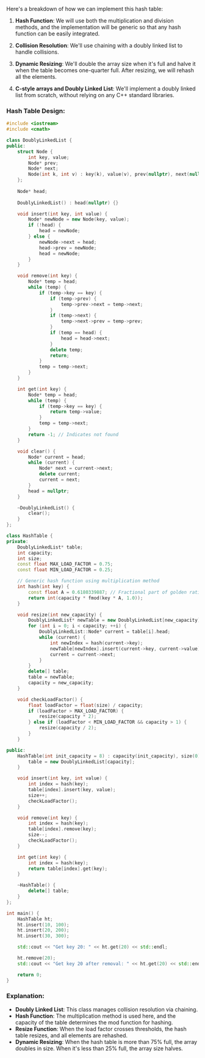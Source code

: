 Here's a breakdown of how we can implement this hash table:

1. **Hash Function**: We will use both the multiplication and division methods, and the implementation will be generic so that any hash function can be easily integrated.

2. **Collision Resolution**: We'll use chaining with a doubly linked list to handle collisions.

3. **Dynamic Resizing**: We'll double the array size when it's full and halve it when the table becomes one-quarter full. After resizing, we will rehash all the elements.

4. **C-style arrays and Doubly Linked List**: We'll implement a doubly linked list from scratch, without relying on any C++ standard libraries.

### Hash Table Design:

```cpp
#include <iostream>
#include <cmath>

class DoublyLinkedList {
public:
    struct Node {
        int key, value;
        Node* prev;
        Node* next;
        Node(int k, int v) : key(k), value(v), prev(nullptr), next(nullptr) {}
    };
    
    Node* head;
    
    DoublyLinkedList() : head(nullptr) {}

    void insert(int key, int value) {
        Node* newNode = new Node(key, value);
        if (!head) {
            head = newNode;
        } else {
            newNode->next = head;
            head->prev = newNode;
            head = newNode;
        }
    }

    void remove(int key) {
        Node* temp = head;
        while (temp) {
            if (temp->key == key) {
                if (temp->prev) {
                    temp->prev->next = temp->next;
                }
                if (temp->next) {
                    temp->next->prev = temp->prev;
                }
                if (temp == head) {
                    head = head->next;
                }
                delete temp;
                return;
            }
            temp = temp->next;
        }
    }

    int get(int key) {
        Node* temp = head;
        while (temp) {
            if (temp->key == key) {
                return temp->value;
            }
            temp = temp->next;
        }
        return -1; // Indicates not found
    }

    void clear() {
        Node* current = head;
        while (current) {
            Node* next = current->next;
            delete current;
            current = next;
        }
        head = nullptr;
    }

    ~DoublyLinkedList() {
        clear();
    }
};

class HashTable {
private:
    DoublyLinkedList* table;
    int capacity;
    int size;
    const float MAX_LOAD_FACTOR = 0.75;
    const float MIN_LOAD_FACTOR = 0.25;

    // Generic hash function using multiplication method
    int hash(int key) {
        const float A = 0.6180339887; // Fractional part of golden ratio
        return int(capacity * fmod(key * A, 1.0));
    }

    void resize(int new_capacity) {
        DoublyLinkedList* newTable = new DoublyLinkedList[new_capacity];
        for (int i = 0; i < capacity; ++i) {
            DoublyLinkedList::Node* current = table[i].head;
            while (current) {
                int newIndex = hash(current->key);
                newTable[newIndex].insert(current->key, current->value);
                current = current->next;
            }
        }
        delete[] table;
        table = newTable;
        capacity = new_capacity;
    }

    void checkLoadFactor() {
        float loadFactor = float(size) / capacity;
        if (loadFactor > MAX_LOAD_FACTOR) {
            resize(capacity * 2);
        } else if (loadFactor < MIN_LOAD_FACTOR && capacity > 1) {
            resize(capacity / 2);
        }
    }

public:
    HashTable(int init_capacity = 8) : capacity(init_capacity), size(0) {
        table = new DoublyLinkedList[capacity];
    }

    void insert(int key, int value) {
        int index = hash(key);
        table[index].insert(key, value);
        size++;
        checkLoadFactor();
    }

    void remove(int key) {
        int index = hash(key);
        table[index].remove(key);
        size--;
        checkLoadFactor();
    }

    int get(int key) {
        int index = hash(key);
        return table[index].get(key);
    }

    ~HashTable() {
        delete[] table;
    }
};

int main() {
    HashTable ht;
    ht.insert(10, 100);
    ht.insert(20, 200);
    ht.insert(30, 300);

    std::cout << "Get key 20: " << ht.get(20) << std::endl;

    ht.remove(20);
    std::cout << "Get key 20 after removal: " << ht.get(20) << std::endl;

    return 0;
}
```

### Explanation:
- **Doubly Linked List**: This class manages collision resolution via chaining.
- **Hash Function**: The multiplication method is used here, and the capacity of the table determines the mod function for hashing.
- **Resize Function**: When the load factor crosses thresholds, the hash table resizes, and all elements are rehashed.
- **Dynamic Resizing**: When the hash table is more than 75% full, the array doubles in size. When it's less than 25% full, the array size halves.
